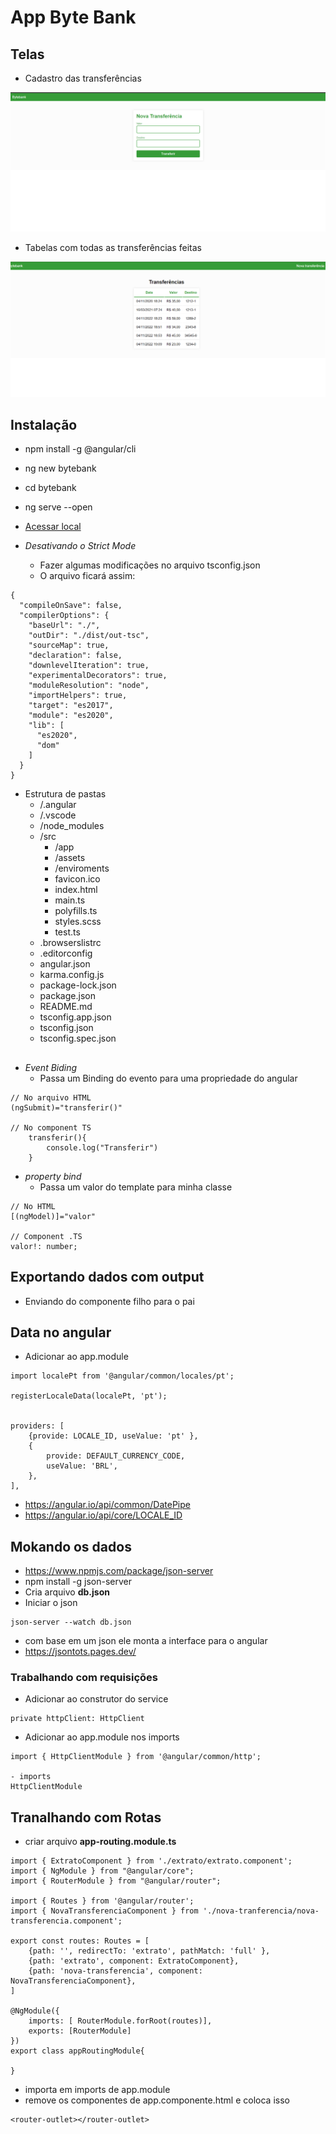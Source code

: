 # App Byte Bank

## Telas
- Cadastro das transferências

![Cadastro](./imagens/nova.png)

- Tabelas com todas as transferências feitas

![Transferências](./imagens/transferencia.png)

## Instalação
- npm install -g @angular/cli
- ng new bytebank
- cd bytebank
- ng serve --open
- [Acessar local](http://localhost:4200)

- *Desativando o Strict Mode*
    - Fazer algumas modificações no arquivo tsconfig.json
    - O arquivo ficará assim:
```
{
  "compileOnSave": false,
  "compilerOptions": {
    "baseUrl": "./",
    "outDir": "./dist/out-tsc",
    "sourceMap": true,
    "declaration": false,
    "downlevelIteration": true,
    "experimentalDecorators": true,
    "moduleResolution": "node",
    "importHelpers": true,
    "target": "es2017",
    "module": "es2020",
    "lib": [
      "es2020",
      "dom"
    ]
  }
}
```
- Estrutura de pastas
    - /.angular
    - /.vscode
    - /node_modules
    - /src
        - /app
        - /assets
        - /enviroments
        - favicon.ico
        - index.html
        - main.ts
        - polyfills.ts
        - styles.scss
        - test.ts
    - .browserslistrc
    - .editorconfig
    - angular.json
    - karma.config.js
    - package-lock.json
    - package.json
    - README.md
    - tsconfig.app.json
    - tsconfig.json
    - tsconfig.spec.json

##
- *Event Biding*
    - Passa um Binding do evento para uma propriedade do angular
```
// No arquivo HTML
(ngSubmit)="transferir()"

// No component TS
    transferir(){
        console.log("Transferir")
    }

```
- *property bind*
    - Passa um valor do template para minha classe
```
// No HTML
[(ngModel)]="valor"

// Component .TS
valor!: number;
```

## Exportando dados com output
- Enviando do componente filho para o pai


## Data no angular
- Adicionar  ao app.module
```
import localePt from '@angular/common/locales/pt';

registerLocaleData(localePt, 'pt');


providers: [
    {provide: LOCALE_ID, useValue: 'pt' },
    {
        provide: DEFAULT_CURRENCY_CODE,
        useValue: 'BRL',
    },
],
```
- https://angular.io/api/common/DatePipe
- https://angular.io/api/core/LOCALE_ID

## Mokando os dados
- https://www.npmjs.com/package/json-server
- npm install -g json-server
- Cria arquivo **db.json**
- Iniciar o json
```
json-server --watch db.json
```
- com base em um json ele monta a interface para o angular
- https://jsontots.pages.dev/

### Trabalhando com requisições 
- Adicionar ao construtor do service
```
private httpClient: HttpClient
```
- Adicionar ao app.module nos imports
```
import { HttpClientModule } from '@angular/common/http';

- imports
HttpClientModule
```
## Tranalhando com Rotas
- criar arquivo **app-routing.module.ts**
```
import { ExtratoComponent } from './extrato/extrato.component';
import { NgModule } from "@angular/core";
import { RouterModule } from "@angular/router";

import { Routes } from '@angular/router';
import { NovaTransferenciaComponent } from './nova-tranferencia/nova-transferencia.component';

export const routes: Routes = [
    {path: '', redirectTo: 'extrato', pathMatch: 'full' },
    {path: 'extrato', component: ExtratoComponent},
    {path: 'nova-transferencia', component: NovaTransferenciaComponent},
]

@NgModule({
    imports: [ RouterModule.forRoot(routes)],
    exports: [RouterModule]
})
export class appRoutingModule{

}
```
- importa em imports de app.module
- remove os componentes de app.componente.html e coloca isso
```
<router-outlet></router-outlet>
```